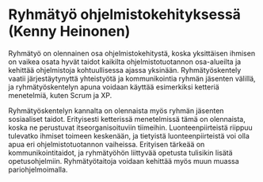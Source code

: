 # Ryhmätyö ohjelmistokehityksessä (Kenny Heinonen)

Ryhmätyö on olennainen osa ohjelmistokehitystä, koska yksittäisen ihmisen on vaikea osata hyvät taidot kaikilta ohjelmistotuotannon osa-alueilta ja kehittää ohjelmistoja kohtuullisessa ajassa yksinään. Ryhmätyöskentely vaatii järjestäytynyttä yhteistyötä ja kommunikointia ryhmän jäsenten välillä, ja ryhmätyöskentelyn apuna voidaan käyttää esimerkiksi ketteriä menetelmiä, kuten Scrum ja XP.

Ryhmätyöskentelyn kannalta on olennaista myös ryhmän jäsenten sosiaaliset taidot. Erityisesti ketterissä menetelmissä tämä on olennaista, koska ne perustuvat itseorganisoituviin tiimeihin. Luonteenpiirteistä riippuu tulevatko ihmiset toimeen keskenään, ja tietyistä luonteenpiirteistä voi olla apua eri ohjelmistotuotannon vaiheissa. Erityisen tärkeää on kommunikointitaidot, ja ryhmätyöhön liittyvää opetusta tulisikin lisätä opetusohjelmiin. Ryhmätyötaitoja voidaan kehittää myös muun muassa pariohjelmoimalla.
